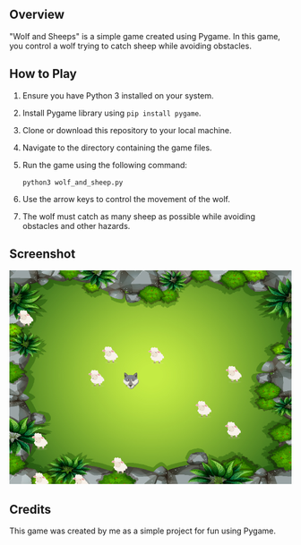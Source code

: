 ## Overview
"Wolf and Sheeps" is a simple game created using Pygame. In this game, you control a wolf trying to catch sheep while avoiding obstacles.

## How to Play
1. Ensure you have Python 3 installed on your system.
2. Install Pygame library using `pip install pygame`.
3. Clone or download this repository to your local machine.
4. Navigate to the directory containing the game files.
5. Run the game using the following command:

    ```
    python3 wolf_and_sheep.py
    ```
6. Use the arrow keys to control the movement of the wolf.
7. The wolf must catch as many sheep as possible while avoiding obstacles and other hazards.

## Screenshot
![Gameplay Screenshot](capture.png)

## Credits
This game was created by me as a simple project for fun using Pygame.
